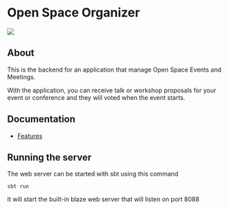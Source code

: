 # Open Space Organizer
![](https://travis-ci.org/oso-event/backend.svg?branch=master)


## About

This is the backend for an application that manage Open Space Events and Meetings.  

With the application, you can receive talk or workshop proposals for your event or conference and they will voted when the event starts.

## Documentation

* [Features](docs/features)


## Running the server

The web server can be started with sbt using this command

```
sbt run
```

It will start the built-in blaze web server that will listen on port 8088


